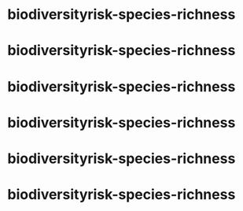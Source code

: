 # biodiversityrisk-species-richness
# biodiversityrisk-species-richness
# biodiversityrisk-species-richness
# biodiversityrisk-species-richness
# biodiversityrisk-species-richness
# biodiversityrisk-species-richness
